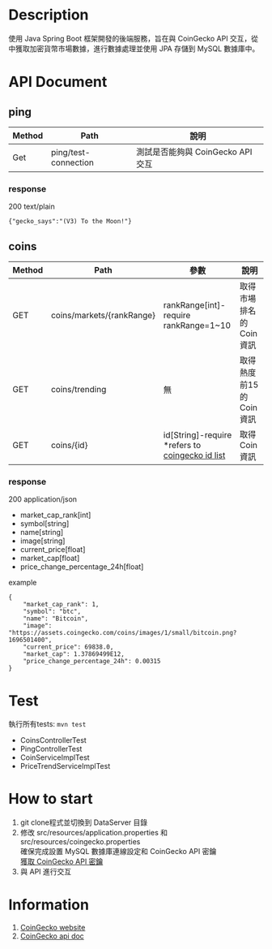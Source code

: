 # Description
使用 Java Spring Boot 框架開發的後端服務，旨在與 CoinGecko API 交互，從中獲取加密貨幣市場數據，進行數據處理並使用 JPA 存儲到 MySQL 數據庫中。

# API Document
ping
---
  
| Method | Path                 | 說明                       |
|--------|----------------------|--------------------------|
| Get    | ping/test-connection | 測試是否能夠與 CoinGecko API 交互 |

### response 
200 text/plain
```
{"gecko_says":"(V3) To the Moon!"}
```



coins
---

| Method | Path                        | 參數                        | 說明              |
|--------|-----------------------------|---------------------------|-----------------|
| GET    | coins/markets/\{rankRange\} | rankRange\[int\]\-require<br>rankRange=1~10 | 取得市場排名的Coin 資訊  |
| GET    | coins/trending              | 無                         | 取得熱度前15的Coin 資訊 |
| GET    | coins/\{id\}                | id\[String\]\-require<br>*refers to [coingecko id list](<https://docs.google.com/spreadsheets/d/1wTTuxXt8n9q7C4NDXqQpI3wpKu1_5bGVmP9Xz0XGSyU/edit#gid=0>)    | 取得Coin 資訊       |


### response 
200 application/json

* market_cap_rank[int]
* symbol[string]
* name[string]
* image[string]
* current_price[float]
* market_cap[float]
* price_change_percentage_24h[float]


example
```
{
    "market_cap_rank": 1,
    "symbol": "btc",
    "name": "Bitcoin",
    "image": "https://assets.coingecko.com/coins/images/1/small/bitcoin.png?1696501400",
    "current_price": 69838.0,
    "market_cap": 1.37869499E12,
    "price_change_percentage_24h": 0.00315
}
```
# Test
執行所有tests: `mvn test`
* CoinsControllerTest
* PingControllerTest
* CoinServiceImplTest
* PriceTrendServiceImplTest

# How to start

1. git clone程式並切換到 DataServer 目錄
2. 修改 src/resources/application.properties 和 src/resources/coingecko.properties<br>確保完成設置 MySQL 數據庫連線設定和 CoinGecko API 密鑰<br>[獲取 CoinGecko API 密鑰](<https://www.coingecko.com/zh-tw/api/pricing>)
3. 與 API 進行交互

# Information
1. [CoinGecko website](<https://www.coingecko.com/>)
2. [CoinGecko api doc](<https://docs.coingecko.com/v3.0.1/reference/introduction>)

